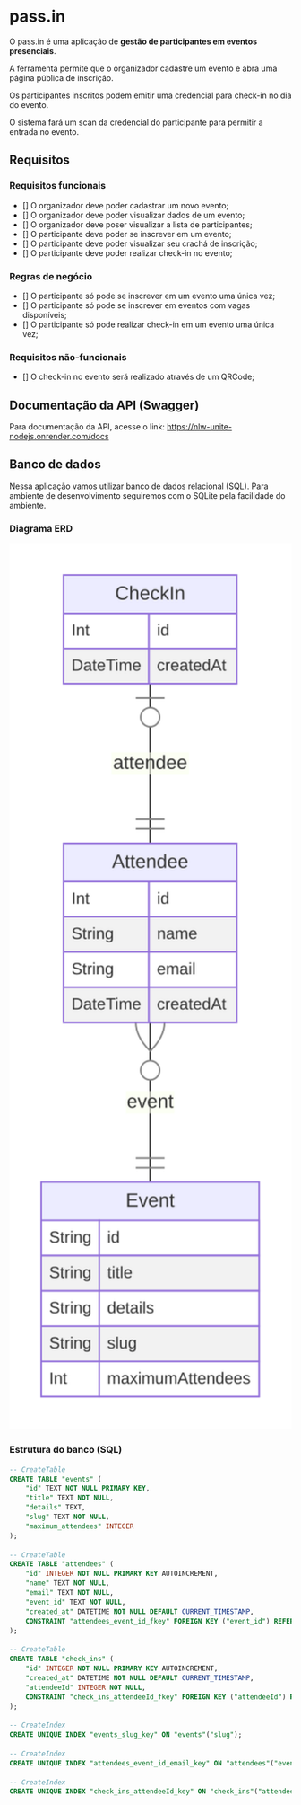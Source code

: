 # pass.in

O pass.in é uma aplicação de **gestão de participantes em eventos presenciais**.

A ferramenta permite que o organizador cadastre um evento e abra uma página pública de inscrição.

Os participantes inscritos podem emitir uma credencial para check-in no dia do evento.

O sistema fará um scan da credencial do participante para permitir a entrada no evento.

## Requisitos

### Requisitos funcionais

- [] O organizador deve poder cadastrar um novo evento;
- [] O organizador deve poder visualizar dados de um evento;
- [] O organizador deve poser visualizar a lista de participantes; 
- [] O participante deve poder se inscrever em um evento;
- [] O participante deve poder visualizar seu crachá de inscrição;
- [] O participante deve poder realizar check-in no evento;

### Regras de negócio

- [] O participante só pode se inscrever em um evento uma única vez;
- [] O participante só pode se inscrever em eventos com vagas disponíveis;
- [] O participante só pode realizar check-in em um evento uma única vez;

### Requisitos não-funcionais

- [] O check-in no evento será realizado através de um QRCode;

## Documentação da API (Swagger)

Para documentação da API, acesse o link: https://nlw-unite-nodejs.onrender.com/docs

## Banco de dados

Nessa aplicação vamos utilizar banco de dados relacional (SQL). Para ambiente de desenvolvimento seguiremos com o SQLite pela facilidade do ambiente.

### Diagrama ERD

<img src=".github/erd.svg" width="600" alt="Diagrama ERD do banco de dados" />

### Estrutura do banco (SQL)

```sql
-- CreateTable
CREATE TABLE "events" (
    "id" TEXT NOT NULL PRIMARY KEY,
    "title" TEXT NOT NULL,
    "details" TEXT,
    "slug" TEXT NOT NULL,
    "maximum_attendees" INTEGER
);

-- CreateTable
CREATE TABLE "attendees" (
    "id" INTEGER NOT NULL PRIMARY KEY AUTOINCREMENT,
    "name" TEXT NOT NULL,
    "email" TEXT NOT NULL,
    "event_id" TEXT NOT NULL,
    "created_at" DATETIME NOT NULL DEFAULT CURRENT_TIMESTAMP,
    CONSTRAINT "attendees_event_id_fkey" FOREIGN KEY ("event_id") REFERENCES "events" ("id") ON DELETE RESTRICT ON UPDATE CASCADE
);

-- CreateTable
CREATE TABLE "check_ins" (
    "id" INTEGER NOT NULL PRIMARY KEY AUTOINCREMENT,
    "created_at" DATETIME NOT NULL DEFAULT CURRENT_TIMESTAMP,
    "attendeeId" INTEGER NOT NULL,
    CONSTRAINT "check_ins_attendeeId_fkey" FOREIGN KEY ("attendeeId") REFERENCES "attendees" ("id") ON DELETE RESTRICT ON UPDATE CASCADE
);

-- CreateIndex
CREATE UNIQUE INDEX "events_slug_key" ON "events"("slug");

-- CreateIndex
CREATE UNIQUE INDEX "attendees_event_id_email_key" ON "attendees"("event_id", "email");

-- CreateIndex
CREATE UNIQUE INDEX "check_ins_attendeeId_key" ON "check_ins"("attendeeId");
```
